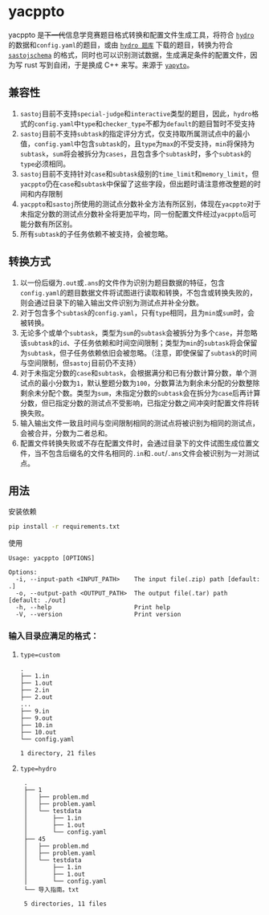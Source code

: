 # yacppto

yacppto 是~~下一代~~信息学竞赛题目格式转换和配置文件生成工具，将符合 [`hydro`](https://github.com/hydro-dev/Hydro) 的数据和`config.yaml`的题目，或由 [`hydro 题库`](https://hydro.ac/d/tk/p) 下载的题目，转换为符合 [`sastoj`](https://github.com/NJUPT-SAST/sastoj/)[`schema`](https://github.com/Jisu-Woniu/rsjudge-test-cases-schema) 的格式，同时也可以识别测试数据，生成满足条件的配置文件，因为写 rust 写到自闭，于是换成 C++ 来写。来源于 [`yapyto`](https://github.com/FishZe/yapyto)。

## 兼容性

1. `sastoj`目前不支持`special-judge`和`interactive`类型的题目，因此，`hydro`格式的`config.yaml`中`type`和`checker_type`不都为`default`的题目暂时不受支持
2. `sastoj`目前不支持`subtask`的指定评分方式，仅支持取所属测试点中的最小值，`config.yaml`中包含`subtask`的，且`type`为`max`的不受支持，`min`将保持为`subtask`，`sum`将会被拆分为`cases`，且包含多个`subtask`时，多个`subtask`的`type`必须相同。
3. `sastoj`目前不支持针对`case`和`subtask`级别的`time_limit`和`memory_limit`，但`yacppto`仍在`case`和`subtask`中保留了这些字段，但出题时请注意修改整题的时间和内存限制
4. `yacppto`和`sastoj`所使用的测试点分数补全方法有所区别，体现在`yacppto`对于未指定分数的测试点分数补全将更加平均，同一份配置文件经过`yacppto`后可能分数有所区别。
5. 所有`subtask`的子任务依赖不被支持，会被忽略。

## 转换方式
1. 以一份后缀为`.out`或`.ans`的文件作为识别为题目数据的特征，包含`config.yaml`的题目数据文件将试图进行读取和转换，不包含或转换失败的，则会通过目录下的输入输出文件识别为测试点并补全分数。
2. 对于包含多个`subtask`的`config.yaml`，只有`type`相同，且为`min`或`sum`时，会被转换。
3. 无论多个或单个`subtask`，类型为`sum`的`subtask`会被拆分为多个`case`，并忽略该`subtask`的`id`、子任务依赖和时间空间限制；类型为`min`的`subtask`将会保留为`subtask`，但子任务依赖依旧会被忽略。（注意，即使保留了`subtask`的时间与空间限制，但`sastoj`目前仍不支持）
4. 对于未指定分数的`case`和`subtask`，会根据满分和已有分数计算分数，单个测试点的最小分数为`1`，默认整题分数为`100`，分数算法为剩余未分配的分数整除剩余未分配个数。类型为`sum`，未指定分数的`subtask`会在拆分为`case`后再计算分数，但已指定分数的测试点不受影响，已指定分数之间冲突时配置文件将转换失败。
5. 输入输出文件一致且时间与空间限制相同的测试点将被识别为相同的测试点，会被合并，分数为二者总和。
6. 配置文件转换失败或不存在配置文件时，会通过目录下的文件试图生成位置文件，当不包含后缀名的文件名相同的`.in`和`.out`/`.ans`文件会被识别为一对测试点。

## 用法

安装依赖
```bash
pip install -r requirements.txt
```
使用
```shell
Usage: yacppto [OPTIONS]

Options:
  -i, --input-path <INPUT_PATH>    The input file(.zip) path [default: .]
  -o, --output-path <OUTPUT_PATH>  The output file(.tar) path [default: ./out]
  -h, --help                       Print help
  -V, --version                    Print version
````

### 输入目录应满足的格式：
1. `type=custom`
    ```text
    .
    ├── 1.in
    ├── 1.out
    ├── 2.in
    ├── 2.out
    ...
    ├── 9.in
    ├── 9.out
    ├── 10.in
    ├── 10.out
    └── config.yaml

    1 directory, 21 files
    ```
2. `type=hydro`
   ```text
    .
    ├── 1
    │   ├── problem.md
    │   ├── problem.yaml
    │   └── testdata
    │       ├── 1.in
    │       ├── 1.out
    │       └── config.yaml
    ├── 45
    │   ├── problem.md
    │   ├── problem.yaml
    │   └── testdata
    │       ├── 1.in
    │       ├── 1.out
    │       └── config.yaml
    └── 导入指南。txt

    5 directories, 11 files
   ```
